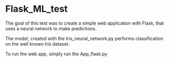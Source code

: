 # Flask_ML_test

The goal of this test was to create a simple web application with Flask, that uses a neural network to make predictions.

The model, created with the Iris_neural_network.py performs classification on the well known Iris dataset.

To run the web app, simply run the App_flask.py
